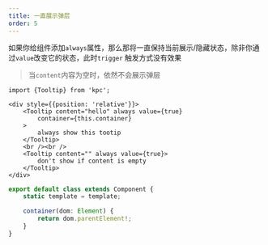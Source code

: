 ```yaml
---
title: 一直展示弹层 
order: 5
---
```


如果你给组件添加`always`属性，那么那将一直保持当前展示/隐藏状态，除非你通过`value`改变它的状态，此时`trigger`
触发方式没有效果

> 当`content`内容为空时，依然不会展示弹层

```vdt
import {Tooltip} from 'kpc';

<div style={{position: 'relative'}}>
    <Tooltip content="hello" always value={true} 
        container={this.container}
    >
        always show this tootip 
    </Tooltip>
    <br /><br />
    <Tooltip content="" always value={true}>
        don't show if content is empty
    </Tooltip>
</div>
```

```ts
export default class extends Component {
    static template = template;

    container(dom: Element) {
        return dom.parentElement!; 
    }
}
```
